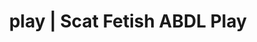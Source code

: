 ---
categories:
- Real Couples
- Erotic Audiobooks
- Shibari
- Spiritual Kink
- ASMR Erotica
image: /assets/images/1747714220468.jpg
layout: post
schema:
  description: Premium adult content featuring Scat Fetish, ABDL Play. High-quality
    images with provocative themes.
  keywords:
  - Real Couples
  - ABDL Play
  - Gothic Erotica
  - Inclusive Desire
  - Lingerie Art
  - POV Erotica
  - Scat Fetish
  name: 1747714220468 | Scat Fetish ABDL Play
  type: VisualArtwork
seo:
  description: Featured content with premium ABDL Play, Scat Fetish. HD images available.
  keywords: ABDL Play, Scat Fetish
  og_image: /assets/images/1747714220468.jpg
  schema_type: VisualArtwork
tags:
- '#play'
- Scat Fetish
- ABDL Play
title: play | Scat Fetish ABDL Play
---